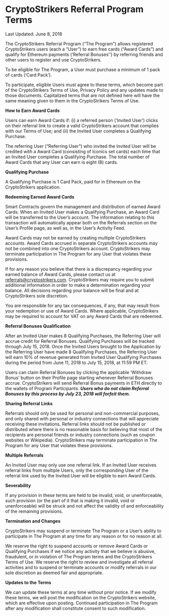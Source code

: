 # CryptoStrikers Referral Program Terms
Last Updated: June 8, 2018

The CryptoStrikers Referral Program (“The Program”) allows registered CryptoStrikers users (each a “User”) to earn free cards (“Award Cards”) and qualify for Ethereum payments (‘Referral Bonuses’’) by referring friends and other users to register and use CryptoStrikers.

To be eligible for The Program, a User must purchase a minimum of 1 pack of cards (‘Card Pack’).

To participate, eligible Users must agree to these terms, which become part of the CryptoStrikers Terms of Use, Privacy Policy and any updates made to those documents. Capitalized terms that are not defined here will have the same meaning given to them in the CryptoStrikers Terms of Use.

**How to Earn Award Cards**

Users can earn Award Cards if: (i) a referred person (‘Invited User’) clicks on their referral link to create a valid CryptoStrikers account that complies with our Terms of Use; and (ii) the Invited User completes a Qualifying Purchase. 

The referring User (“Referring User”) who invited the Invited User will be credited with a Award Card (consisting of Iconics set cards) each time that an Invited User completes a Qualifying Purchase. The total number of Award Cards that any User can earn is eight (8) cards.

**Qualifying Purchase**

A Qualifying Purchase is 1 Card Pack, paid for in Ethereum on the CryptoStrikers application.

**Redeeming Earned Award Cards**

Smart Contracts govern the management and distribution of earned Award Cards. When an Invited User makes a Qualifying Purchase, an Award Card will be transferred to the User’s account. The information relating to this transaction will automatically appear both on the Referrals section on the User’s Profile page, as well as, in the User’s Activity Feed.

Award Cards may not be earned by creating multiple CryptoStrikers accounts. Award Cards accrued in separate CryptoStrikers accounts may not be combined into one CryptoStrikers account. CryptoStrikers may terminate participation in The Program for any User that violates these provisions.

If for any reason you believe that there is a discrepancy regarding your earned balance of Award Cards, please contact us at referrals@cryptostrikers.com. CryptoStrikers may require you to submit additional information in order to make a determination regarding your balance. All decisions regarding your balance will be final and at CryptoStrikers sole discretion.

You are responsible for any tax consequences, if any, that may result from your redemption or use of Award Cards. Where applicable, CryptoStrikers may be required to account for VAT on any Award Cards that are redeemed.

**Referral Bonuses Qualification**

After an Invited User makes 8 Qualifying Purchases, the Referring User will accrue credit for Referral Bonuses. Qualifying Purchases will be tracked through July 15, 2018. Once the Invited Users brought to the Application by the Referring User have made 8 Qualifying Purchases, the Referring User will earn 10% of revenue generated from Invited User Qualifying Purchases during the period from June 11, 2018 to July 15, 2018, at 11:59 PM ET. 

Users can claim Referral Bonuses by clicking the applicable ‘Withdraw Bonus’ button on their Profile page starting whenever Referral Bonuses accrue. CryptoStrikers will send Referral Bonus payments in ETH directly to the wallets of Program Participants. **_Users who do not claim Referral Bonuses by this process by July 23, 2018 will forfeit them._** 

**Sharing Referral Links**

Referrals should only be used for personal and non-commercial purposes, and only shared with personal or industry connections that will appreciate receiving these invitations. Referral links should not be published or distributed where there is no reasonable basis for believing that most of the recipients are personal friends or industry connections (such as coupon websites or Wikipedia). CryptoStrikers may terminate participation in The Program for any User that violates these provisions.

**Multiple Referrals**

An Invited User may only use one referral link. If an Invited User receives referral links from multiple Users, only the corresponding User of the referral link used by the Invited User will be eligible to earn Award Cards.

**Severability**

If any provision in these terms are held to be invalid, void, or unenforceable, such provision (or the part of it that is making it invalid, void or unenforceable) will be struck and not affect the validity of and enforceability of the remaining provisions.

**Termination and Changes**

CryptoStrikers may suspend or terminate The Program or a User’s ability to participate in The Program at any time for any reason or for no reason at all.

We reserve the right to suspend accounts or remove Award Cards or Qualifying Purchases if we notice any activity that we believe is abusive, fraudulent, or in violation of The Program terms and the CryptoStrikers Terms of Use. We reserve the right to review and investigate all referral activities and to suspend or terminate accounts or modify referrals in our sole discretion as deemed fair and appropriate.

**Updates to the Terms**

We can update these terms at any time without prior notice. If we modify these terms, we will post the modification on the CryptoStrikers website, which are effective upon posting. Continued participation in The Program after any modification shall constitute consent to such modification.

